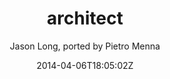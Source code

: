 ---
title: "architect"
github: https://github.com/pietromenna/jekyll-architect-theme
demo: http://pietro.menna.net.br/jekyll-architect-theme/
author: Jason Long, ported by Pietro Menna

ssg:
  - Jekyll
cms:
  - No Cms
date: 2014-04-06T18:05:02Z
github_branch: master
stale: true
---
